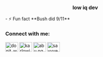 <h3 align="center">low iq dev</h3>
- ⚡ Fun fact **Bush did 9/11**

<h3 align="left">Connect with me:</h3>
<p align="left">
<a href="https://twitter.com/donit_wolfpack" target="blank"><img align="center" src="https://raw.githubusercontent.com/rahuldkjain/github-profile-readme-generator/master/src/images/icons/Social/twitter.svg" alt="donit_wolfpack" height="30" width="40" /></a>
<a href="https://fb.com/karlowitz.karlowitz1" target="blank"><img align="center" src="https://raw.githubusercontent.com/rahuldkjain/github-profile-readme-generator/master/src/images/icons/Social/facebook.svg" alt="karlowitz.karlowitz1" height="30" width="40" /></a>
<a href="https://instagram.com/abu.nguyen" target="blank"><img align="center" src="https://raw.githubusercontent.com/rahuldkjain/github-profile-readme-generator/master/src/images/icons/Social/instagram.svg" alt="abu.nguyen" height="30" width="40" /></a>
<a href="https://www.behance.net/sayyyed" target="blank"><img align="center" src="https://raw.githubusercontent.com/rahuldkjain/github-profile-readme-generator/master/src/images/icons/Social/behance.svg" alt="sayyyed" height="30" width="40" /></a>
</p>

